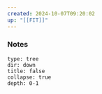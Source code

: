 ```yaml
---
created: 2024-10-07T09:20:02
up: "[[FIT]]"
---
```


### Notes
```breadcrumbs
type: tree
dir: down
title: false
collapse: true
depth: 0-1
```


